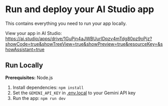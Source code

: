 # Run and deploy your AI Studio app

This contains everything you need to run your app locally.

View your app in AI Studio: https://ai.studio/apps/drive/1GuPjn4aJWBUurIDpzv4mTdg80pz9oPjz?showCode=true&showTreeView=true&showPreview=true&resourceKey=&showAssistant=true

## Run Locally

**Prerequisites:**  Node.js


1. Install dependencies:
   `npm install`
2. Set the `GEMINI_API_KEY` in [.env.local](.env.local) to your Gemini API key
3. Run the app:
   `npm run dev`
